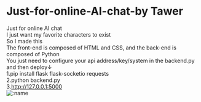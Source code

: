 # Just-for-online-AI-chat-by Tawer
Just for online AI chat<br>
I just want my favorite characters to exist<br>
So I made this<br>
The front-end is composed of HTML and CSS, and the back-end is composed of Python<br>
You just need to configure your api address/key/system in the backend.py and then deploy↓<br>
1.pip install flask flask-socketio requests<br>
2.python backend.py<br>
3.http://127.0.0.1:5000<br>
![:name](https://count.getloli.com/@JFOCsadsfhuiasjdnih?name=JFOCsadsfhuiasjdnih&theme=kasuterura-4&padding=9&offset=0&align=top&scale=1&pixelated=0&darkmode=0)
